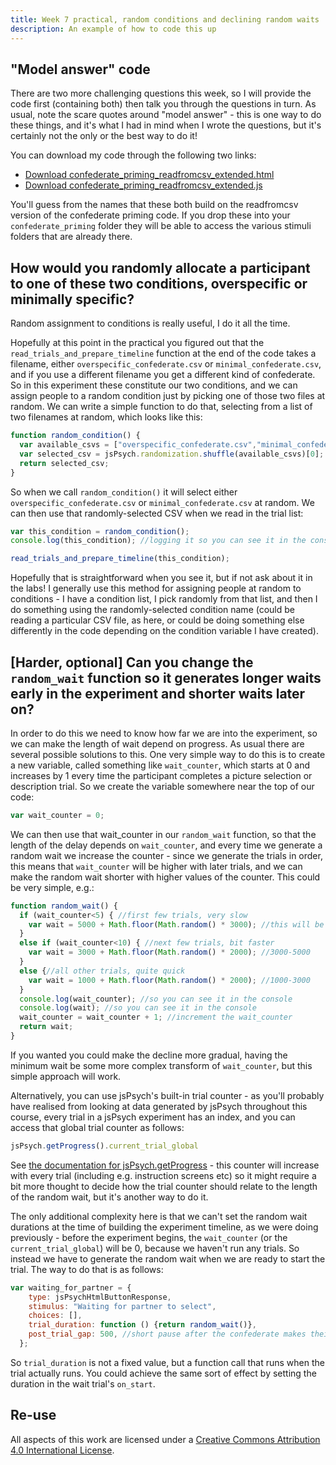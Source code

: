 ```yaml
---
title: Week 7 practical, random conditions and declining random waits
description: An example of how to code this up
---
```


## "Model answer" code

There are two more challenging questions this week, so I will provide the code first (containing both) then talk you through the questions in turn. As usual, note the scare quotes around "model answer" - this is one way to do these things, and it's what I had in mind when I wrote the questions, but it's certainly not the only or the best way to do it!

You can download my code through the following two links:
- <a href="code/confederate_priming_extended/confederate_priming_readfromcsv_extended.html" download> Download confederate_priming_readfromcsv_extended.html</a>
- <a href="code/confederate_priming_extended/confederate_priming_readfromcsv_extended.js" download> Download confederate_priming_readfromcsv_extended.js</a>

You'll guess from the names that these both build on the readfromcsv version of the confederate priming code. If you drop these into your `confederate_priming` folder they will be able to access the various stimuli folders that are already there.

## How would you randomly allocate a participant to one of these two conditions, overspecific or minimally specific? 

Random assignment to conditions is really useful, I do it all the time.

Hopefully at this point in the practical you figured out that the `read_trials_and_prepare_timeline` function at the end of the code takes a filename, either `overspecific_confederate.csv` or `minimal_confederate.csv`, and if you use a different filename you get a different kind of confederate. So in this experiment these constitute our two conditions, and we can assign people to a random condition just by picking one of those two files at random. We can write a simple function to do that, selecting from a list of two filenames at random, which looks like this:

```js
function random_condition() {
  var available_csvs = ["overspecific_confederate.csv","minimal_confederate.csv"];
  var selected_csv = jsPsych.randomization.shuffle(available_csvs)[0];
  return selected_csv;
}
```

So when we call `random_condition()` it will select either `overspecific_confederate.csv` or `minimal_confederate.csv` at random. We can then use that randomly-selected CSV when we read in the trial list:

```js
var this_condition = random_condition();
console.log(this_condition); //logging it so you can see it in the console

read_trials_and_prepare_timeline(this_condition);
```

Hopefully that is straightforward when you see it, but if not ask about it in the labs! I generally use this method for assigning people at random to conditions - I have a condition list, I pick randomly from that list, and then I do something using the randomly-selected condition name (could be reading a particular CSV file, as here, or could be doing something else differently in the code depending on the condition variable I have created).

## [Harder, optional] Can you change the `random_wait` function so it generates longer waits early in the experiment and shorter waits later on? 

In order to do this we need to know how far we are into the experiment, so we can make 
the length of wait depend on progress. As usual there are several possible solutions to this. One very simple way to do this is to create a new variable, called something like `wait_counter`, which starts at 0 and increases by 1 every time the participant completes a picture selection or description trial. So we create the variable somewhere near the top of our code:

```js
var wait_counter = 0;
```

We can then use that wait_counter in our `random_wait` function, so that the length of the delay depends on `wait_counter`, and every time we generate a random wait we increase the counter - since we generate the trials in order, this means that `wait_counter` will be higher with later trials, and we can make the random wait shorter with higher values of the counter. This could be very simple, e.g.:

```js
function random_wait() {
  if (wait_counter<5) { //first few trials, very slow
    var wait = 5000 + Math.floor(Math.random() * 3000); //this will be a number between 5000 and 8000
  }
  else if (wait_counter<10) { //next few trials, bit faster
    var wait = 3000 + Math.floor(Math.random() * 2000); //3000-5000
  } 
  else {//all other trials, quite quick
    var wait = 1000 + Math.floor(Math.random() * 2000); //1000-3000
  }
  console.log(wait_counter); //so you can see it in the console
  console.log(wait); //so you can see it in the console
  wait_counter = wait_counter + 1; //increment the wait_counter
  return wait;
}
```

If you wanted you could make the decline more gradual, having the minimum wait be some more complex transform of `wait_counter`, but this simple approach will work.


Alternatively, you can use jsPsych's built-in trial counter - as you'll probably have realised from looking at data generated by jsPsych throughout this course, every trial in a jsPsych experiment has an index, and you can access that global trial counter as follows:
```js
jsPsych.getProgress().current_trial_global
```

See [the documentation for jsPsych.getProgress](https://www.jspsych.org/v8/reference/jspsych/#jspsychgetprogress) - this counter will increase with every trial (including e.g. instruction screens etc) so it might require a bit more thought to decide how the trial counter should relate to the length of the random wait, but it's another way to do it.

The only additional complexity here is that we can't set the random wait durations at the time of building the experiment timeline, as we were doing previously - before the experiment begins, the `wait_counter` (or the `current_trial_global`) will be 0, because we haven't run any trials. So instead we have to generate the random wait when we are ready to start the trial. The way to do that is as follows:

```js
var waiting_for_partner = {
    type: jsPsychHtmlButtonResponse,
    stimulus: "Waiting for partner to select",
    choices: [],
    trial_duration: function () {return random_wait()}, 
    post_trial_gap: 500, //short pause after the confederate makes their selection
  };
```

So `trial_duration` is not a fixed value, but a function call that runs when the trial actually runs. You could achieve the same sort of effect by setting the duration in the wait trial's `on_start`.



## Re-use

All aspects of this work are licensed under a [Creative Commons Attribution 4.0 International License](http://creativecommons.org/licenses/by/4.0/).
